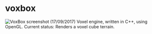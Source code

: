 # voxbox
![VoxBox screenshot (17/09/2017)](https://i.imgur.com/vRnn06p.png)
Voxel engine, written in C++, using OpenGL.
Current status: Renders a voxel cube terrain.
